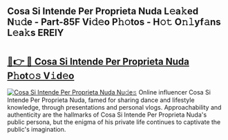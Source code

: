 ## Cosa Si Intende Per Proprieta Nuda L𝚎a𝚔ed N𝚞𝚍e - Part-85F Vi𝚍𝚎o P𝚑𝚘tos - H𝚘𝚝 O𝚗𝚕yf𝚊ns L𝚎a𝚔s ERElY

# <h2><a href="http://kf6fzjg.oniu.top/?m=Cosa+Si+Intende+Per+Proprieta+Nuda">🔗👉 🔴 Cosa Si Intende Per Proprieta Nuda P𝚑ot𝚘𝚜 V𝚒d𝚎o</a></h2>

[![Cosa Si Intende Per Proprieta Nuda Nu𝚍e𝚜](https://i.imgur.com/0qMVB7G.gif)](http://kf6fzjg.oniu.top/?m=Cosa+Si+Intende+Per+Proprieta+Nuda)
Online influencer Cosa Si Intende Per Proprieta Nuda, famed for sharing dance and lifestyle knowledge, through presentations and personal vlogs. Approachability and authenticity are the hallmarks of Cosa Si Intende Per Proprieta Nuda's public persona, but the enigma of his private life continues to captivate the public's imagination.  

